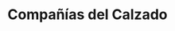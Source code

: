 ---
title: "Compañías del Calzado"
url: /ciudad-autonoma-de-buenos-aires/companias-del-calzado/
shop: Schuhe
---